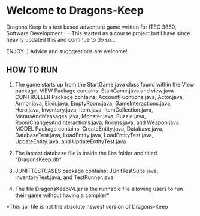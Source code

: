 Welcome to Dragons-Keep
===========

Dragons Keep is a text based adventure game written for ITEC 3860, Software Development I
--This started as a course project but I have since heavily updated this and continue to do so...

ENJOY :)
Advice and sugggestions are welcome!


HOW TO RUN
--------------
1) The game starts up from the StartGame.java class found within the View package.
     VIEW Package contains: StartGame.java and view.java
     CONTROLLER Package contains: AccountFucntions.java, Actor.java, Armor.java, Elixir.java, EmptyRoom.java, 
	GameInteractions.java, Hero.java, Inventory.java, Item.java, ItemCollection.java, MenusAndMessages.java, 
	Monster.java, Puzzle.java, RoomChangesAndInteractions.java, Rooms.java, and Weapon.java
     MODEL Package contains: CreateEntity.java, Database.java, DatabaseTest.java, LoadEntity.java, 
	LoadEntityTest.java, UpdateEntity.java, and UpdateEntityTest.java

2) The lastest database file is inside the libs folder and titled "DragonsKeep.db".
   
3) JUNITTESTCASES package contains: JUnitTestSuite.java, InventoryTest.java, and TestRunner.java.

4) The file DragonsKeepV4.jar is the runnable file allowing users to run their game without having a compiler*

*This .jar file is not the absolute newest version of Dragons-Keep